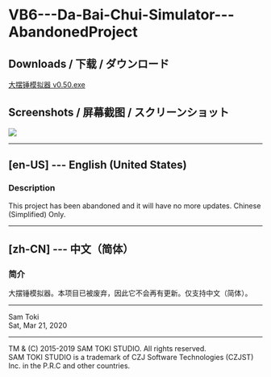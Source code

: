 # VB6---Da-Bai-Chui-Simulator---AbandonedProject

## Downloads / 下载 / ダウンロード

[大摆锤模拟器 v0.50.exe](https://raw.githubusercontent.com/SamToki/VB6---Da-Bai-Chui-Simulator---AbandonedProject/master/%5B2%5D%20EXE/%E5%A4%A7%E6%91%86%E9%94%A4%E6%A8%A1%E6%8B%9F%E5%99%A8%20v0.50.exe)

## Screenshots / 屏幕截图 / スクリーンショット

![](https://github.com/SamToki/VB6---Da-Bai-Chui-Simulator---AbandonedProject/blob/master/%5B3%5D%20Screenshots/Screenshot.png)

-----

## [en-US] --- English (United States)

### Description

This project has been abandoned and it will have no more updates. Chinese (Simplified) Only.

-----

## [zh-CN] --- 中文（简体）

### 简介

大摆锤模拟器。本项目已被废弃，因此它不会再有更新。仅支持中文（简体）。

-----

Sam Toki<br>
Sat, Mar 21, 2020

-----

TM & (C) 2015-2019 SAM TOKI STUDIO. All rights reserved.<br>
SAM TOKI STUDIO is a trademark of CZJ Software Technologies (CZJST) Inc. in the P.R.C and other countries.
